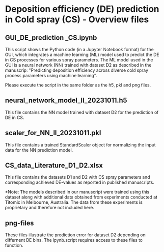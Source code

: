 # Deposition efficiency (DE) prediction in Cold spray (CS) - Overview files

## GUI_DE_prediction _CS.ipynb
This script shows the Python code (in a Jupyter Notebook format) for the GUI, which integrates a machine learning (ML) model used to predict the DE in CS processes for various spray parameters.
The ML model used in the GUI is a neural network (NN) trained with dataset D2 as described in the manuscrip: "Predicting deposition efficiency across diverse cold spray process parameters using machine learning".

Please execute the script in the same folder as the h5, pkl and png files.

## neural_network_model_II_20231011.h5
This file contains the NN model trained with dataset D2 for the prediction of DE in CS.

## scaler_for_NN_II_20231011.pkl
This file contains a trained StandardScaler object for normalizing the input data for the NN prediction model.

## CS_data_Literature_D1_D2.xlsx
This file contains the datasets D1 and D2 with CS spray parameters and corresponding achieved DE-values as reported in published manuscripts.

*Note: The models described in our manuscript were trained using this dataset along with additional data obtained from experiments conducted at Titomic in Melbourne, Australia. The data from these experiments is proprietary and therefore not included here.

## png-files
These files illustrate the prediction error for dataset D2 depending on differnent DE bins. The ipynb.script requires access to these files to function. 
